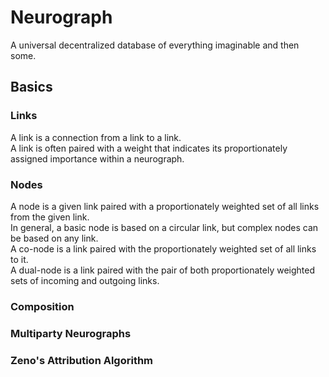 # Neurograph
A universal decentralized database of everything imaginable and then some.

## Basics

### Links
A link is a connection from a link to a link.  
A link is often paired with a weight that indicates its proportionately assigned importance within a neurograph.

### Nodes
A node is a given link paired with a proportionately weighted set of all links from the given link.  
In general, a basic node is based on a circular link, but complex nodes can be based on any link.  
A co-node is a link paired with the proportionately weighted set of all links to it.  
A dual-node is a link paired with the pair of both proportionately weighted sets of incoming and outgoing links.

### Composition

### Multiparty Neurographs

### Zeno's Attribution Algorithm
